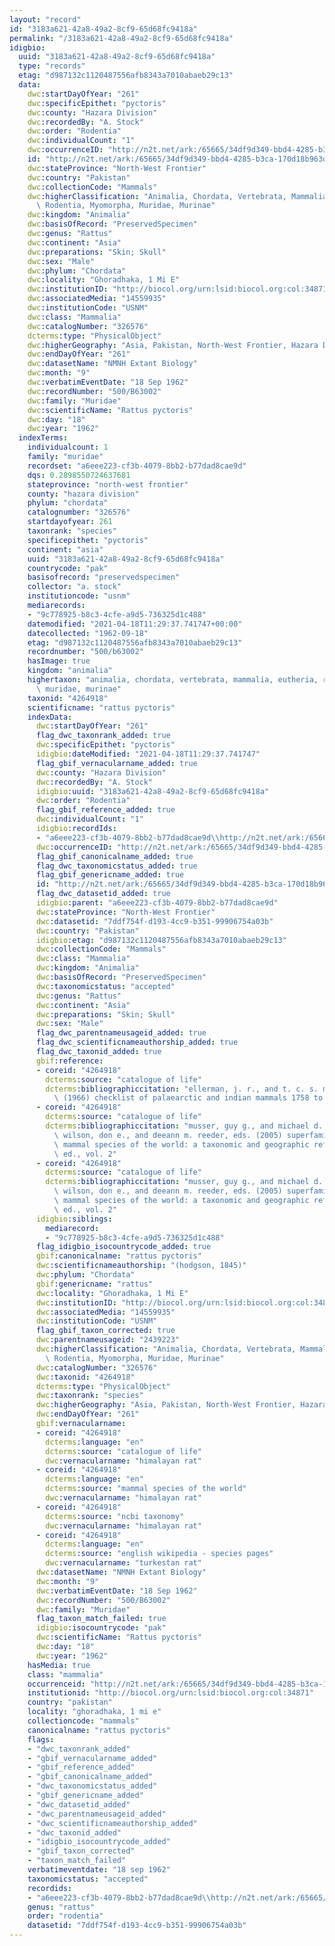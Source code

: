 ```yaml
---
layout: "record"
id: "3183a621-42a8-49a2-8cf9-65d68fc9418a"
permalink: "/3183a621-42a8-49a2-8cf9-65d68fc9418a"
idigbio:
  uuid: "3183a621-42a8-49a2-8cf9-65d68fc9418a"
  type: "records"
  etag: "d987132c1120487556afb8343a7010abaeb29c13"
  data:
    dwc:startDayOfYear: "261"
    dwc:specificEpithet: "pyctoris"
    dwc:county: "Hazara Division"
    dwc:recordedBy: "A. Stock"
    dwc:order: "Rodentia"
    dwc:individualCount: "1"
    dwc:occurrenceID: "http://n2t.net/ark:/65665/34df9d349-bbd4-4285-b3ca-170d18b963db"
    id: "http://n2t.net/ark:/65665/34df9d349-bbd4-4285-b3ca-170d18b963db"
    dwc:stateProvince: "North-West Frontier"
    dwc:country: "Pakistan"
    dwc:collectionCode: "Mammals"
    dwc:higherClassification: "Animalia, Chordata, Vertebrata, Mammalia, Eutheria,\
      \ Rodentia, Myomorpha, Muridae, Murinae"
    dwc:kingdom: "Animalia"
    dwc:basisOfRecord: "PreservedSpecimen"
    dwc:genus: "Rattus"
    dwc:continent: "Asia"
    dwc:preparations: "Skin; Skull"
    dwc:sex: "Male"
    dwc:phylum: "Chordata"
    dwc:locality: "Ghoradhaka, 1 Mi E"
    dwc:institutionID: "http://biocol.org/urn:lsid:biocol.org:col:34871"
    dwc:associatedMedia: "14559935"
    dwc:institutionCode: "USNM"
    dwc:class: "Mammalia"
    dwc:catalogNumber: "326576"
    dcterms:type: "PhysicalObject"
    dwc:higherGeography: "Asia, Pakistan, North-West Frontier, Hazara Division"
    dwc:endDayOfYear: "261"
    dwc:datasetName: "NMNH Extant Biology"
    dwc:month: "9"
    dwc:verbatimEventDate: "18 Sep 1962"
    dwc:recordNumber: "500/B63002"
    dwc:family: "Muridae"
    dwc:scientificName: "Rattus pyctoris"
    dwc:day: "18"
    dwc:year: "1962"
  indexTerms:
    individualcount: 1
    family: "muridae"
    recordset: "a6eee223-cf3b-4079-8bb2-b77dad8cae9d"
    dqs: 0.2898550724637681
    stateprovince: "north-west frontier"
    county: "hazara division"
    phylum: "chordata"
    catalognumber: "326576"
    startdayofyear: 261
    taxonrank: "species"
    specificepithet: "pyctoris"
    continent: "asia"
    uuid: "3183a621-42a8-49a2-8cf9-65d68fc9418a"
    countrycode: "pak"
    basisofrecord: "preservedspecimen"
    collector: "a. stock"
    institutioncode: "usnm"
    mediarecords:
    - "9c778925-b8c3-4cfe-a9d5-736325d1c488"
    datemodified: "2021-04-18T11:29:37.741747+00:00"
    datecollected: "1962-09-18"
    etag: "d987132c1120487556afb8343a7010abaeb29c13"
    recordnumber: "500/b63002"
    hasImage: true
    kingdom: "animalia"
    highertaxon: "animalia, chordata, vertebrata, mammalia, eutheria, rodentia, myomorpha,\
      \ muridae, murinae"
    taxonid: "4264918"
    scientificname: "rattus pyctoris"
    indexData:
      dwc:startDayOfYear: "261"
      flag_dwc_taxonrank_added: true
      dwc:specificEpithet: "pyctoris"
      idigbio:dateModified: "2021-04-18T11:29:37.741747"
      flag_gbif_vernacularname_added: true
      dwc:county: "Hazara Division"
      dwc:recordedBy: "A. Stock"
      idigbio:uuid: "3183a621-42a8-49a2-8cf9-65d68fc9418a"
      dwc:order: "Rodentia"
      flag_gbif_reference_added: true
      dwc:individualCount: "1"
      idigbio:recordIds:
      - "a6eee223-cf3b-4079-8bb2-b77dad8cae9d\\http://n2t.net/ark:/65665/34df9d349-bbd4-4285-b3ca-170d18b963db"
      dwc:occurrenceID: "http://n2t.net/ark:/65665/34df9d349-bbd4-4285-b3ca-170d18b963db"
      flag_gbif_canonicalname_added: true
      flag_dwc_taxonomicstatus_added: true
      flag_gbif_genericname_added: true
      id: "http://n2t.net/ark:/65665/34df9d349-bbd4-4285-b3ca-170d18b963db"
      flag_dwc_datasetid_added: true
      idigbio:parent: "a6eee223-cf3b-4079-8bb2-b77dad8cae9d"
      dwc:stateProvince: "North-West Frontier"
      dwc:datasetid: "7ddf754f-d193-4cc9-b351-99906754a03b"
      dwc:country: "Pakistan"
      idigbio:etag: "d987132c1120487556afb8343a7010abaeb29c13"
      dwc:collectionCode: "Mammals"
      dwc:class: "Mammalia"
      dwc:kingdom: "Animalia"
      dwc:basisOfRecord: "PreservedSpecimen"
      dwc:taxonomicstatus: "accepted"
      dwc:genus: "Rattus"
      dwc:continent: "Asia"
      dwc:preparations: "Skin; Skull"
      dwc:sex: "Male"
      flag_dwc_parentnameusageid_added: true
      flag_dwc_scientificnameauthorship_added: true
      flag_dwc_taxonid_added: true
      gbif:reference:
      - coreid: "4264918"
        dcterms:source: "catalogue of life"
        dcterms:bibliographiccitation: "ellerman, j. r., and t. c. s. morrison-scott\
          \ (1966) checklist of palaearctic and indian mammals 1758 to 1946, 2nd edition"
      - coreid: "4264918"
        dcterms:source: "catalogue of life"
        dcterms:bibliographiccitation: "musser, guy g., and michael d. carleton /\
          \ wilson, don e., and deeann m. reeder, eds. (2005) superfamily muroidea:\
          \ mammal species of the world: a taxonomic and geographic reference, 3rd\
          \ ed., vol. 2"
      - coreid: "4264918"
        dcterms:source: "catalogue of life"
        dcterms:bibliographiccitation: "musser, guy g., and michael d. carleton /\
          \ wilson, don e., and deeann m. reeder, eds. (2005) superfamily muroidea:\
          \ mammal species of the world: a taxonomic and geographic reference, 3rd\
          \ ed., vol. 2"
      idigbio:siblings:
        mediarecord:
        - "9c778925-b8c3-4cfe-a9d5-736325d1c488"
      flag_idigbio_isocountrycode_added: true
      gbif:canonicalname: "rattus pyctoris"
      dwc:scientificnameauthorship: "(hodgson, 1845)"
      dwc:phylum: "Chordata"
      gbif:genericname: "rattus"
      dwc:locality: "Ghoradhaka, 1 Mi E"
      dwc:institutionID: "http://biocol.org/urn:lsid:biocol.org:col:34871"
      dwc:associatedMedia: "14559935"
      dwc:institutionCode: "USNM"
      flag_gbif_taxon_corrected: true
      dwc:parentnameusageid: "2439223"
      dwc:higherClassification: "Animalia, Chordata, Vertebrata, Mammalia, Eutheria,\
        \ Rodentia, Myomorpha, Muridae, Murinae"
      dwc:catalogNumber: "326576"
      dwc:taxonid: "4264918"
      dcterms:type: "PhysicalObject"
      dwc:taxonrank: "species"
      dwc:higherGeography: "Asia, Pakistan, North-West Frontier, Hazara Division"
      dwc:endDayOfYear: "261"
      gbif:vernacularname:
      - coreid: "4264918"
        dcterms:language: "en"
        dcterms:source: "catalogue of life"
        dwc:vernacularname: "himalayan rat"
      - coreid: "4264918"
        dcterms:language: "en"
        dcterms:source: "mammal species of the world"
        dwc:vernacularname: "himalayan rat"
      - coreid: "4264918"
        dcterms:source: "ncbi taxonomy"
        dwc:vernacularname: "himalayan rat"
      - coreid: "4264918"
        dcterms:language: "en"
        dcterms:source: "english wikipedia - species pages"
        dwc:vernacularname: "turkestan rat"
      dwc:datasetName: "NMNH Extant Biology"
      dwc:month: "9"
      dwc:verbatimEventDate: "18 Sep 1962"
      dwc:recordNumber: "500/B63002"
      dwc:family: "Muridae"
      flag_taxon_match_failed: true
      idigbio:isocountrycode: "pak"
      dwc:scientificName: "Rattus pyctoris"
      dwc:day: "18"
      dwc:year: "1962"
    hasMedia: true
    class: "mammalia"
    occurrenceid: "http://n2t.net/ark:/65665/34df9d349-bbd4-4285-b3ca-170d18b963db"
    institutionid: "http://biocol.org/urn:lsid:biocol.org:col:34871"
    country: "pakistan"
    locality: "ghoradhaka, 1 mi e"
    collectioncode: "mammals"
    canonicalname: "rattus pyctoris"
    flags:
    - "dwc_taxonrank_added"
    - "gbif_vernacularname_added"
    - "gbif_reference_added"
    - "gbif_canonicalname_added"
    - "dwc_taxonomicstatus_added"
    - "gbif_genericname_added"
    - "dwc_datasetid_added"
    - "dwc_parentnameusageid_added"
    - "dwc_scientificnameauthorship_added"
    - "dwc_taxonid_added"
    - "idigbio_isocountrycode_added"
    - "gbif_taxon_corrected"
    - "taxon_match_failed"
    verbatimeventdate: "18 sep 1962"
    taxonomicstatus: "accepted"
    recordids:
    - "a6eee223-cf3b-4079-8bb2-b77dad8cae9d\\http://n2t.net/ark:/65665/34df9d349-bbd4-4285-b3ca-170d18b963db"
    genus: "rattus"
    order: "rodentia"
    datasetid: "7ddf754f-d193-4cc9-b351-99906754a03b"
---
```

